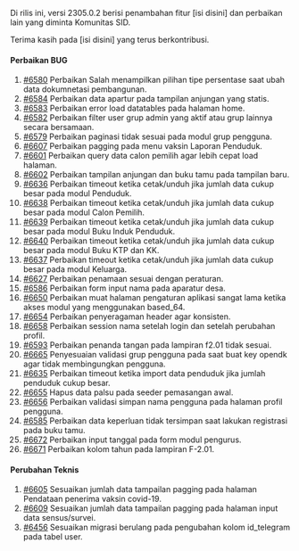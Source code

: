 Di rilis ini, versi 2305.0.2 berisi penambahan fitur [isi disini] dan perbaikan lain yang diminta Komunitas SID.

Terima kasih pada [isi disini] yang terus berkontribusi.

#### Perbaikan BUG

1. [#6580](https://github.com/OpenSID/OpenSID/issues/6580) Perbaikan Salah menampilkan pilihan tipe persentase saat ubah data dokumnetasi pembangunan.
2. [#6584](https://github.com/OpenSID/OpenSID/issues/6584) Perbaikan data apartur pada tampilan anjungan yang statis.
3. [#6583](https://github.com/OpenSID/OpenSID/issues/6583) Perbaikan error load datatables pada halaman home.
4. [#6582](https://github.com/OpenSID/OpenSID/issues/6582) Perbaikan filter user grup admin yang aktif atau grup lainnya secara bersamaan.
5. [#6579](https://github.com/OpenSID/OpenSID/issues/6579) Perbaikan paginasi tidak sesuai pada modul grup pengguna.
6. [#6607](https://github.com/OpenSID/OpenSID/issues/6607) Perbaikan pagging pada menu vaksin Laporan Penduduk.
7. [#6601](https://github.com/OpenSID/OpenSID/issues/6601) Perbaikan query data calon pemilih agar lebih cepat load halaman.
8. [#6602](https://github.com/OpenSID/OpenSID/issues/6602) Perbaikan tampilan anjungan dan buku tamu pada tampilan baru.
9. [#6636](https://github.com/OpenSID/OpenSID/issues/6636) Perbaikan timeout ketika cetak/unduh jika jumlah data cukup besar pada modul Penduduk.
10. [#6638](https://github.com/OpenSID/OpenSID/issues/6638) Perbaikan timeout ketika cetak/unduh jika jumlah data cukup besar pada modul Calon Pemilih.
11. [#6639](https://github.com/OpenSID/OpenSID/issues/6639) Perbaikan timeout ketika cetak/unduh jika jumlah data cukup besar pada modul Buku Induk Penduduk.
12. [#6640](https://github.com/OpenSID/OpenSID/issues/6640) Perbaikan timeout ketika cetak/unduh jika jumlah data cukup besar pada modul Buku KTP dan KK.
13. [#6637](https://github.com/OpenSID/OpenSID/issues/6637) Perbaikan timeout ketika cetak/unduh jika jumlah data cukup besar pada modul Keluarga.
14. [#6627](https://github.com/OpenSID/OpenSID/issues/6627) Perbaikan penamaan sesuai dengan peraturan.
15. [#6586](https://github.com/OpenSID/OpenSID/issues/6586) Perbaikan form input nama pada aparatur desa.
16. [#6650](https://github.com/OpenSID/OpenSID/issues/6650) Perbaikan muat halaman pengaturan aplikasi sangat lama ketika akses modul yang menggunakan based_64.
17. [#6654](https://github.com/OpenSID/OpenSID/issues/6654) Perbaikan penyeragaman header agar konsisten.
18. [#6658](https://github.com/OpenSID/OpenSID/issues/6658) Perbaikan session nama setelah login dan setelah perubahan profil.
19. [#6593](https://github.com/OpenSID/OpenSID/issues/6593) Perbaikan penanda tangan pada lampiran f2.01 tidak sesuai.
20. [#6665](https://github.com/OpenSID/OpenSID/issues/6665) Penyesuaian validasi grup pengguna pada saat buat key opendk agar tidak membingungkan pengguna.
21. [#6635](https://github.com/OpenSID/OpenSID/issues/6635) Perbaikan timeout ketika import data penduduk jika jumlah penduduk cukup besar.
22. [#6655](https://github.com/OpenSID/OpenSID/issues/6655) Hapus data palsu pada seeder pemasangan awal.
23. [#6656](https://github.com/OpenSID/OpenSID/issues/6656) Perbaikan validasi simpan nama pengguna pada halaman profil pengguna.
24. [#6585](https://github.com/OpenSID/OpenSID/issues/6585) Perbaikan data keperluan tidak tersimpan saat lakukan registrasi pada buku tamu.
25. [#6672](https://github.com/OpenSID/OpenSID/issues/6672) Perbaikan input tanggal pada form modul pengurus.
26. [#6671](https://github.com/OpenSID/OpenSID/issues/6671) Perbaikan kolom tahun pada lampiran F-2.01.

#### Perubahan Teknis

1. [#6605](https://github.com/OpenSID/OpenSID/issues/6605) Sesuaikan jumlah data tampailan pagging pada halaman Pendataan penerima vaksin covid-19.
2. [#6609](https://github.com/OpenSID/OpenSID/issues/6609) Sesuaikan jumlah data tampailan pagging pada halaman input data sensus/survei.
3. [#6456](https://github.com/OpenSID/OpenSID/issues/6456) Sesuaikan migrasi berulang pada pengubahan kolom id_telegram pada tabel user.
